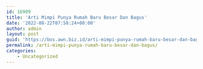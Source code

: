 ```yaml
---
id: 16909
title: 'Arti Mimpi Punya Rumah Baru Besar Dan Bagus'
date: '2022-08-22T07:58:24+00:00'
author: admin
layout: post
guid: 'https://bos.awn.biz.id/arti-mimpi-punya-rumah-baru-besar-dan-bagus/'
permalink: /arti-mimpi-punya-rumah-baru-besar-dan-bagus/
categories:
    - Uncategorized
---
```


